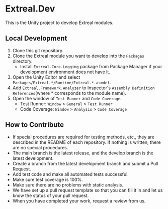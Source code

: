 # Extreal.Dev

This is the Unity project to develop Extreal modules.

## Local Development

1. Clone this git repository.
1. Clone the Extreal module you want to develop into the `Packages` directory.
    - Install `Extreal.Core.Logging` package from Package Manager if your development environment does not have it.
1. Open the Unity Editor and select `Packages/Extreal.*/Runtime/Extreal.*.asmdef`.
1. Add `Extreal.Framework.Analyzer` to Inspector's `Assembly Definition References`(where * corresponds to the module name).
1. Open the window of `Test Runner` and `Code Coverage`.
    - Test Runner: `Window` > `General` > `Test Runner`
    - Code Coverage: `Window` > `Analysis` > `Code Coverage`

## How to Contribute

- If special procedures are required for testing methods, etc., they are described in the README of each repository. If nothing is written, there are no special procedures.
- The main branch is the latest release, and the develop branch is the latest development.
- Create a branch from the latest development branch and submit a Pull Request.
- Add test code and make all automated tests successful.
- Make sure test coverage is 100%.
- Make sure there are no problems with static analysis.
- We have set up a pull request template so that you can fill it in and let us know the status of your pull request.
- When you have completed your work, request a review from us.
